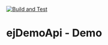 [![Build and Test](https://github.com/drArqon/ejDemoApi/actions/workflows/build.yml/badge.svg)](https://github.com/drArqon/ejDemoApi/actions/workflows/build.yml)

# ejDemoApi - Demo

